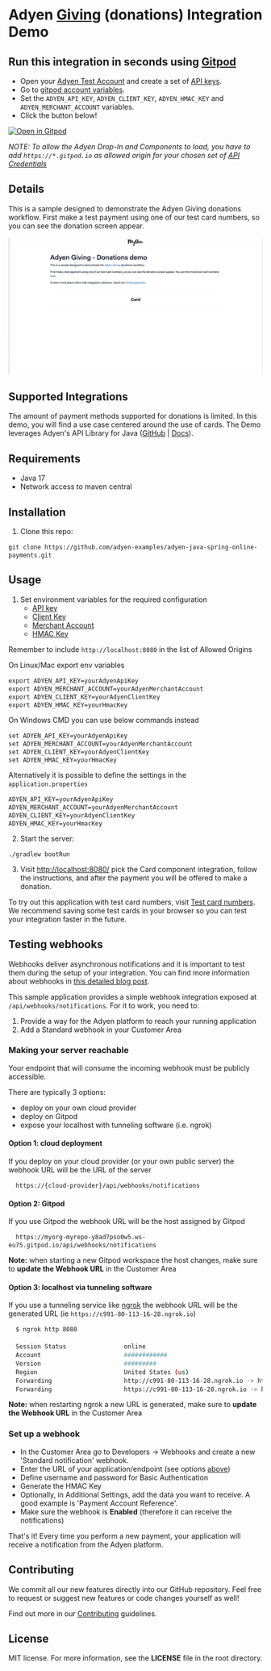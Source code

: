 # Adyen [Giving](https://docs.adyen.com/online-payments/donations/) (donations) Integration Demo

## Run this integration in seconds using [Gitpod](https://gitpod.io/)

* Open your [Adyen Test Account](https://ca-test.adyen.com/ca/ca/overview/default.shtml) and create a set of [API keys](https://docs.adyen.com/user-management/how-to-get-the-api-key).
* Go to [gitpod account variables](https://gitpod.io/variables).
* Set the `ADYEN_API_KEY`, `ADYEN_CLIENT_KEY`, `ADYEN_HMAC_KEY` and `ADYEN_MERCHANT_ACCOUNT` variables.
* Click the button below!

[![Open in Gitpod](https://gitpod.io/button/open-in-gitpod.svg)](https://gitpod.io/#https://github.com/adyen-examples/adyen-java-spring-online-payments/tree/main/giving-example)

_NOTE: To allow the Adyen Drop-In and Components to load, you have to add `https://*.gitpod.io` as allowed origin for your chosen set of [API Credentials](https://ca-test.adyen.com/ca/ca/config/api_credentials_new.shtml)_

## Details

This is a sample designed to demonstrate the Adyen Giving donations workflow.
First make a test payment using one of our test card numbers, so you can see the donation screen appear.

![Giving demo](src/main/resources/static/images/donations.gif)

## Supported Integrations

The amount of payment methods supported for donations is limited. In this demo, you will find a use case centered around the use of cards. 
The Demo leverages Adyen's API Library for Java ([GitHub](https://github.com/Adyen/adyen-java-api-library) | [Docs](https://docs.adyen.com/development-resources/libraries?tab=java_2#java)).

## Requirements

-   Java 17
-   Network access to maven central

## Installation

1. Clone this repo:

```
git clone https://github.com/adyen-examples/adyen-java-spring-online-payments.git
```

## Usage

1. Set environment variables for the required configuration
    - [API key](https://docs.adyen.com/user-management/how-to-get-the-api-key)
    - [Client Key](https://docs.adyen.com/user-management/client-side-authentication)
    - [Merchant Account](https://docs.adyen.com/account/account-structure)
    - [HMAC Key](https://docs.adyen.com/development-resources/webhooks/verify-hmac-signatures)

Remember to include `http://localhost:8080` in the list of Allowed Origins

On Linux/Mac export env variables
```shell
export ADYEN_API_KEY=yourAdyenApiKey
export ADYEN_MERCHANT_ACCOUNT=yourAdyenMerchantAccount
export ADYEN_CLIENT_KEY=yourAdyenClientKey
export ADYEN_HMAC_KEY=yourHmacKey
```

On Windows CMD you can use below commands instead
```shell
set ADYEN_API_KEY=yourAdyenApiKey
set ADYEN_MERCHANT_ACCOUNT=yourAdyenMerchantAccount
set ADYEN_CLIENT_KEY=yourAdyenClientKey
set ADYEN_HMAC_KEY=yourHmacKey
```

Alternatively it is possible to define the settings in the `application.properties`
```# application.properties
ADYEN_API_KEY=yourAdyenApiKey
ADYEN_MERCHANT_ACCOUNT=yourAdyenMerchantAccount
ADYEN_CLIENT_KEY=yourAdyenClientKey
ADYEN_HMAC_KEY=yourHmacKey
```
2. Start the server:

```
./gradlew bootRun
```

3. Visit [http://localhost:8080/](http://localhost:8080/) pick the Card component integration, follow the instructions, and after the payment you will be offered to make a donation.

To try out this application with test card numbers, visit [Test card numbers](https://docs.adyen.com/development-resources/test-cards/test-card-numbers).
We recommend saving some test cards in your browser so you can test your integration faster in the future.

## Testing webhooks

Webhooks deliver asynchronous notifications and it is important to test them during the setup of your integration. You can find more information about webhooks in [this detailed blog post](https://www.adyen.com/blog/Integrating-webhooks-notifications-with-Adyen-Checkout).

This sample application provides a simple webhook integration exposed at `/api/webhooks/notifications`. For it to work, you need to:

1. Provide a way for the Adyen platform to reach your running application
2. Add a Standard webhook in your Customer Area

### Making your server reachable

Your endpoint that will consume the incoming webhook must be publicly accessible.

There are typically 3 options:
* deploy on your own cloud provider
* deploy on Gitpod
* expose your localhost with tunneling software (i.e. ngrok)

#### Option 1: cloud deployment
If you deploy on your cloud provider (or your own public server) the webhook URL will be the URL of the server 
```
  https://{cloud-provider}/api/webhooks/notifications
```

#### Option 2: Gitpod
If you use Gitpod the webhook URL will be the host assigned by Gitpod
```
  https://myorg-myrepo-y8ad7pso0w5.ws-eu75.gitpod.io/api/webhooks/notifications
```
**Note:** when starting a new Gitpod workspace the host changes, make sure to **update the Webhook URL** in the Customer Area

#### Option 3: localhost via tunneling software
If you use a tunneling service like [ngrok](ngrok) the webhook URL will be the generated URL (ie `https://c991-80-113-16-28.ngrok.io`)

```bash
  $ ngrok http 8080
  
  Session Status                online                                                                                           
  Account                       ############                                                                      
  Version                       #########                                                                                          
  Region                        United States (us)                                                                                 
  Forwarding                    http://c991-80-113-16-28.ngrok.io -> http://localhost:8080                                       
  Forwarding                    https://c991-80-113-16-28.ngrok.io -> http://localhost:8080           
```

**Note:** when restarting ngrok a new URL is generated, make sure to **update the Webhook URL** in the Customer Area

### Set up a webhook

* In the Customer Area go to Developers -> Webhooks and create a new 'Standard notification' webhook.
* Enter the URL of your application/endpoint (see options [above](#making-your-server-reachable))
* Define username and password for Basic Authentication
* Generate the HMAC Key
* Optionally, in Additional Settings, add the data you want to receive. A good example is 'Payment Account Reference'.
* Make sure the webhook is **Enabled** (therefore it can receive the notifications)

That's it! Every time you perform a new payment, your application will receive a notification from the Adyen platform.

## Contributing

We commit all our new features directly into our GitHub repository. Feel free to request or suggest new features or code changes yourself as well!

Find out more in our [Contributing](https://github.com/adyen-examples/.github/blob/main/CONTRIBUTING.md) guidelines.

## License

MIT license. For more information, see the **LICENSE** file in the root directory.

